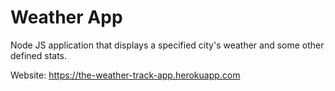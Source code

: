 # Weather App

Node JS application that displays a specified city's weather and some other defined stats.

Website: https://the-weather-track-app.herokuapp.com